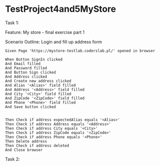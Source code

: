 # TestProject4and5MyStore

Task 1:

Feature: My store - final exercise part 1

  Scenario Outline: Login and fill up address form

    Given Page 'https://mystore-testlab.coderslab.pl/' opened in browser

    When Button SignIn clicked
    And Email filled
    And Password filled
    And Button Sign clicked
    And Address clicked
    And Create new address clicked
    And Alias '<Alias>' field filled
    And Address '<Address>' field filled
    And City '<City>' field filled
    And ZipCode '<ZipCode>' field filled
    And Phone '<Phone>' field filled
    And Save button clicked


    Then Check if address expectedAlias equals '<Alias>'
    Then Check if address Address equals '<Address>'
    Then Check if address City equals '<City>'
    Then Check if address ZipCode equals '<ZipCode>'
    Then Check if address Phone equals '<Phone>'
    Then Delete address
    Then Check if address deleted
    And Close browser

Task 2:

